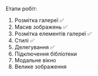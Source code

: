 Етапи робіт:
1. Розмітка галереї ✅
2. Масив зображень ✅ 
3. Розмітка елементів галереї ✅
4. Стилі ✅
5. Делегування ✅
6. Підключення бібліотеки
7. Модальне вікно
8. Велике зображення

